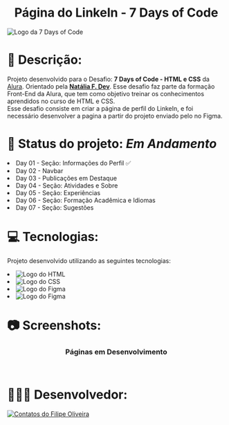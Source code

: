 <h1 align="center">Página do LinkeIn - 7 Days of Code</h1>

<a target="_blank" href="https://optimus-tech-jet.vercel.app"></a>
<img align="center" src="https://github.com/filipe-oliveiradev/OptimusTech/assets/157177590/9c2672bf-a50a-4f32-87af-80313ac4651b" alt="Logo da 7 Days of Code">

</hr>


# 📝 Descrição:

   Projeto desenvolvido para o Desafio: <b>7 Days of Code - HTML e CSS</b> da <a href="https://www.alura.com.br">Alura<a/>. Orientado pela <a href="https://github.com/natalia-fs"><b>Natália F. Dev</b></a>. Esse desafio faz parte da formação Front-End da Alura, que tem como objetivo treinar os conhecimentos aprendidos no curso de HTML e CSS.
<br>
   Esse desafio consiste em criar a página de perfil do LinkeIn, e foi necessário desenvolver a pagina a partir do projeto enviado pelo no Figma.

# 📌 Status do projeto: <i>Em Andamento</i>

<li> Day 01 - Seção: Informações do Perfil ✅
<li> Day 02 - Navbar
<li> Day 03 - Publicações em Destaque
<li> Day 04 - Seção: Atividades e Sobre
<li> Day 05 - Seção: Experiências
<li> Day 06 - Seção: Formação Acadêmica e Idiomas
<li> Day 07 - Seção: Sugestões

# 💻 Tecnologias:

Projeto desenvolvido utilizando as seguintes tecnologias:

<li> <img src="https://img.shields.io/badge/HTML5-E34F26?style=for-the-badge&logo=html5&logoColor=white" alt="Logo do HTML">
<li> <img src="https://img.shields.io/badge/CSS3-1572B6?style=for-the-badge&logo=css3&logoColor=white" alt="Logo do CSS">
<li> <img src="https://img.shields.io/badge/Figma-F24E1E?style=for-the-badge&logo=figma&logoColor=white" alt="Logo do Figma">
<li> <img src="https://img.shields.io/badge/GitHub-100000?style=for-the-badge&logo=github&logoColor=white" alt="Logo do Figma">

# 📷 Screenshots:

<div align="center">
<h3>Páginas em Desenvolvimento</h3><br>

</div>
      
</div>

# 👨🏻‍💻 Desenvolvedor:
<a target="_blank" href="https://www.linkedin.com/in/filipeoliveiradasilva/">
<img src="https://github.com/filipe-oliveiradev/aluraplus/assets/157177590/2f71879e-d9b9-4cb2-b89d-81586805a738" alt="Contatos do Filipe Oliveira"></a>
